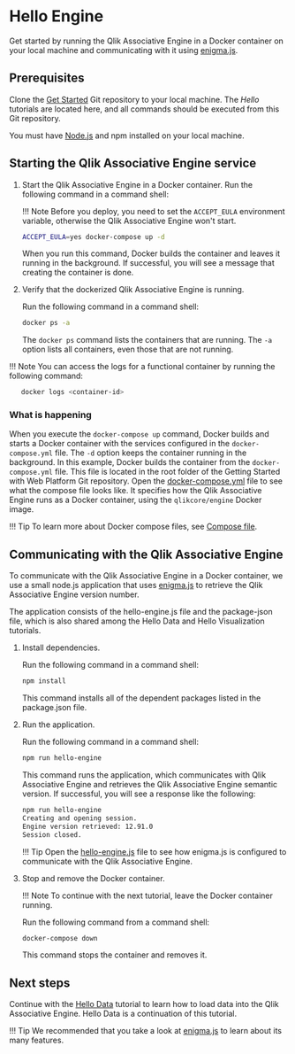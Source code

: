 # Hello Engine

Get started by running the Qlik Associative Engine in a Docker container on your local machine and
communicating with it using [enigma.js](https://github.com/qlik-oss/enigma.js).

## Prerequisites

Clone the
[Get Started](https://github.com/qlik-oss/core-get-started)
Git repository to your local machine. The *Hello* tutorials are located here,
and all commands should be executed from this Git repository.

You must have [Node.js](https://nodejs.org/en/) and npm installed on your local machine.

## Starting the Qlik Associative Engine service

1. Start the Qlik Associative Engine in a Docker container.
    Run the following command in a command shell:

    !!! Note
        Before you deploy, you need to set the `ACCEPT_EULA` environment variable,
        otherwise the Qlik Associative Engine won't start.

    ```bash
    ACCEPT_EULA=yes docker-compose up -d
    ```

    When you run this command, Docker builds the container and leaves it running in the background.
    If successful, you will see a message that creating the container is done.

1. Verify that the dockerized Qlik Associative Engine is running.

    Run the following command in a command shell:

    ```bash
    docker ps -a
    ```

    The `docker ps` command lists the containers that are running.
    The `-a` option lists all containers, even those that are not running.

!!! Note
    You can access the logs for a functional container by running the following command:

```bash
   docker logs <container-id>
```

### What is happening

When you execute the `docker-compose up` command,
Docker builds and starts a Docker container with the services configured in the `docker-compose.yml` file.
The `-d` option keeps the container running in the background.
In this example, Docker builds the container from the `docker-compose.yml` file.
This file is located in the root folder of the Getting Started with Web Platform Git repository.
Open the [docker-compose.yml](https://github.com/qlik-oss/core-get-started/blob/master/docker-compose.yml)
file to see what the compose file looks like.
It specifies how the Qlik Associative Engine runs as a Docker container, using the `qlikcore/engine` Docker image.

!!! Tip
    To learn more about Docker compose files, see [Compose file](https://docs.docker.com/compose/compose-file/).

## Communicating with the Qlik Associative Engine

To communicate with the Qlik Associative Engine in a Docker container, we use a small node.js application that uses
[enigma.js](https://github.com/qlik-oss/enigma.js) to retrieve the Qlik Associative Engine version number.

The application consists of the hello-engine.js file and the package-json file,
which is also shared among the Hello Data and Hello Visualization tutorials.

1. Install dependencies.

    Run the following command in a command shell:

    ```bash
    npm install
    ```

    This command installs all of the dependent packages listed in the package.json file.

1. Run the application.

    Run the following command in a command shell:

    ```bash
    npm run hello-engine
    ```

    This command runs the application, which communicates with Qlik Associative Engine and retrieves the
    Qlik Associative Engine semantic version.
    If successful, you will see a response like the following:

    ```bash
    npm run hello-engine
    Creating and opening session.
    Engine version retrieved: 12.91.0
    Session closed.
    ```

    !!! Tip
        Open the [hello-engine.js](https://github.com/qlik-oss/core-get-started/blob/master/src/hello-engine/hello-engine.js)
        file to see how enigma.js is configured to communicate with the Qlik Associative Engine.

1. Stop and remove the Docker container.

    !!! Note
        To continue with the next tutorial, leave the Docker container running.

    Run the following command from a command shell:

    ```bash
    docker-compose down
    ```

    This command stops the container and removes it.

## Next steps

Continue with the [Hello Data](./hello-data.md) tutorial to learn how to load data into the Qlik Associative Engine.
Hello Data is a continuation of this tutorial.

!!! Tip
    We recommended that you take a look at [enigma.js](https://github.com/qlik-oss/enigma.js) to learn about its many features.
